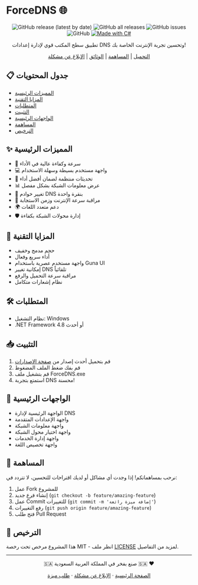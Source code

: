 # ForceDNS 🌐

<div align="center">

![GitHub release (latest by date)](https://img.shields.io/github/v/release/LeXarDev/ForceDNS)
![GitHub all releases](https://img.shields.io/github/downloads/LeXarDev/ForceDNS/total)
![GitHub issues](https://img.shields.io/github/issues/LeXarDev/ForceDNS)
![GitHub](https://img.shields.io/github/license/LeXarDev/ForceDNS)
[![Made with C#](https://img.shields.io/badge/Made%20with-C%23-blue.svg)](https://docs.microsoft.com/en-us/dotnet/csharp/)

تطبيق سطح المكتب قوي لإدارة إعدادات DNS وتحسين تجربة الإنترنت الخاصة بك!

[التحميل](../../releases/latest) | [المساهمة](#المساهمة) | [الوثائق](../../wiki) | [الإبلاغ عن مشكلة](../../issues)

</div>

## 📋 جدول المحتويات

- [المميزات الرئيسية](#-المميزات-الرئيسية)
- [المزايا التقنية](#-المزايا-التقنية)
- [المتطلبات](#️-المتطلبات)
- [التثبيت](#-التثبيت)
- [الواجهات الرئيسية](#-الواجهات-الرئيسية)
- [المساهمة](#-المساهمة)
- [الترخيص](#-الترخيص)

## ✨ المميزات الرئيسية

- 🚀 سرعة وكفاءة عالية في الأداء
- 💻 واجهة مستخدم بسيطة وسهلة الاستخدام
- 🔄 تحديثات منتظمة لضمان أفضل أداء
- 📊 عرض معلومات الشبكة بشكل مفصل
- 🎯 تغيير خوادم DNS بنقرة واحدة
- 📡 مراقبة سرعة الإنترنت وزمن الاستجابة
- 🌍 دعم متعدد اللغات
- 🛡️ إدارة محولات الشبكة بكفاءة

## 💫 المزايا التقنية

- حجم مدمج وخفيف
- أداء سريع وفعال
- واجهة مستخدم عصرية باستخدام Guna UI
- إمكانية تغيير DNS تلقائياً
- مراقبة سرعة التحميل والرفع
- نظام إشعارات متكامل

## 🛠️ المتطلبات

- نظام التشغيل: Windows
- .NET Framework 4.8 أو أحدث

## 📥 التثبيت

1. قم بتحميل أحدث إصدار من [صفحة الإصدارات](../../releases/latest)
2. قم بفك ضغط الملف المضغوط
3. قم بتشغيل ملف ForceDNS.exe
4. استمتع بتجربة DNS محسنة!

## 📱 الواجهات الرئيسية

- الواجهة الرئيسية لإدارة DNS
- واجهة الإعدادات المتقدمة
- واجهة معلومات الشبكة
- واجهة اختيار محول الشبكة
- واجهة إدارة الخدمات
- واجهة تخصيص اللغة

## 🤝 المساهمة

نرحب بمساهماتكم! إذا وجدت أي مشاكل أو لديك اقتراحات للتحسين، لا تتردد في:

1. عمل Fork للمشروع
2. إنشاء فرع جديد (`git checkout -b feature/amazing-feature`)
3. عمل Commit للتغييرات (`git commit -m 'إضافة ميزة رائعة'`)
4. رفع التغييرات (`git push origin feature/amazing-feature`)
5. فتح طلب Pull Request

## 📄 الترخيص

هذا المشروع مرخص تحت رخصة MIT - انظر ملف [LICENSE](LICENSE.txt) لمزيد من التفاصيل.

---

<div align="center">
🇸🇦 صنع بفخر في المملكة العربية السعودية 🇸🇦 ❤️

[الصفحة الرئيسية](../../) · [الإبلاغ عن مشكلة](../../issues) · [طلب ميزة](../../issues)
</div>
